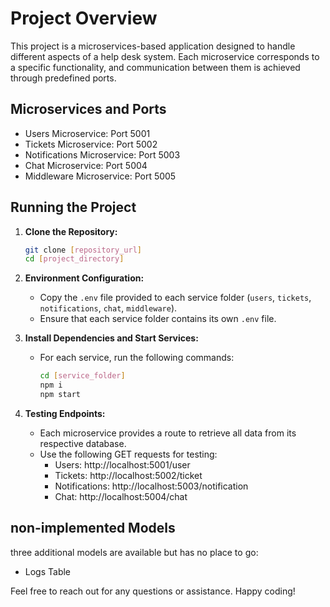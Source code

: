 # Project Overview

This project is a microservices-based application designed to handle different aspects of a help desk system. Each microservice corresponds to a specific functionality, and communication between them is achieved through predefined ports.

## Microservices and Ports

- Users Microservice: Port 5001
- Tickets Microservice: Port 5002
- Notifications Microservice: Port 5003
- Chat Microservice: Port 5004
- Middleware Microservice: Port 5005

## Running the Project

1. **Clone the Repository:**
   ```bash
   git clone [repository_url]
   cd [project_directory]
   ```

2. **Environment Configuration:**
   - Copy the `.env` file provided to each service folder (`users`, `tickets`, `notifications`, `chat`, `middleware`).
   - Ensure that each service folder contains its own `.env` file.

3. **Install Dependencies and Start Services:**
   - For each service, run the following commands:
     ```bash
     cd [service_folder]
     npm i
     npm start
     ```

4. **Testing Endpoints:**
   - Each microservice provides a route to retrieve all data from its respective database.
   - Use the following GET requests for testing:
     - Users: http://localhost:5001/user
     - Tickets: http://localhost:5002/ticket
     - Notifications: http://localhost:5003/notification
     - Chat: http://localhost:5004/chat

## non-implemented Models

three additional models are available but has no place to go:
- Logs Table


Feel free to reach out for any questions or assistance. Happy coding!
